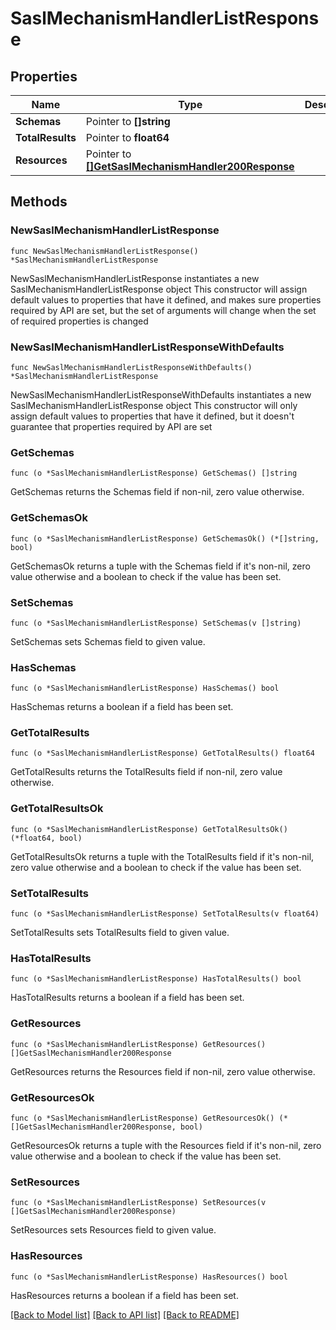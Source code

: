 # SaslMechanismHandlerListResponse

## Properties

Name | Type | Description | Notes
------------ | ------------- | ------------- | -------------
**Schemas** | Pointer to **[]string** |  | [optional] 
**TotalResults** | Pointer to **float64** |  | [optional] 
**Resources** | Pointer to [**[]GetSaslMechanismHandler200Response**](GetSaslMechanismHandler200Response.md) |  | [optional] 

## Methods

### NewSaslMechanismHandlerListResponse

`func NewSaslMechanismHandlerListResponse() *SaslMechanismHandlerListResponse`

NewSaslMechanismHandlerListResponse instantiates a new SaslMechanismHandlerListResponse object
This constructor will assign default values to properties that have it defined,
and makes sure properties required by API are set, but the set of arguments
will change when the set of required properties is changed

### NewSaslMechanismHandlerListResponseWithDefaults

`func NewSaslMechanismHandlerListResponseWithDefaults() *SaslMechanismHandlerListResponse`

NewSaslMechanismHandlerListResponseWithDefaults instantiates a new SaslMechanismHandlerListResponse object
This constructor will only assign default values to properties that have it defined,
but it doesn't guarantee that properties required by API are set

### GetSchemas

`func (o *SaslMechanismHandlerListResponse) GetSchemas() []string`

GetSchemas returns the Schemas field if non-nil, zero value otherwise.

### GetSchemasOk

`func (o *SaslMechanismHandlerListResponse) GetSchemasOk() (*[]string, bool)`

GetSchemasOk returns a tuple with the Schemas field if it's non-nil, zero value otherwise
and a boolean to check if the value has been set.

### SetSchemas

`func (o *SaslMechanismHandlerListResponse) SetSchemas(v []string)`

SetSchemas sets Schemas field to given value.

### HasSchemas

`func (o *SaslMechanismHandlerListResponse) HasSchemas() bool`

HasSchemas returns a boolean if a field has been set.

### GetTotalResults

`func (o *SaslMechanismHandlerListResponse) GetTotalResults() float64`

GetTotalResults returns the TotalResults field if non-nil, zero value otherwise.

### GetTotalResultsOk

`func (o *SaslMechanismHandlerListResponse) GetTotalResultsOk() (*float64, bool)`

GetTotalResultsOk returns a tuple with the TotalResults field if it's non-nil, zero value otherwise
and a boolean to check if the value has been set.

### SetTotalResults

`func (o *SaslMechanismHandlerListResponse) SetTotalResults(v float64)`

SetTotalResults sets TotalResults field to given value.

### HasTotalResults

`func (o *SaslMechanismHandlerListResponse) HasTotalResults() bool`

HasTotalResults returns a boolean if a field has been set.

### GetResources

`func (o *SaslMechanismHandlerListResponse) GetResources() []GetSaslMechanismHandler200Response`

GetResources returns the Resources field if non-nil, zero value otherwise.

### GetResourcesOk

`func (o *SaslMechanismHandlerListResponse) GetResourcesOk() (*[]GetSaslMechanismHandler200Response, bool)`

GetResourcesOk returns a tuple with the Resources field if it's non-nil, zero value otherwise
and a boolean to check if the value has been set.

### SetResources

`func (o *SaslMechanismHandlerListResponse) SetResources(v []GetSaslMechanismHandler200Response)`

SetResources sets Resources field to given value.

### HasResources

`func (o *SaslMechanismHandlerListResponse) HasResources() bool`

HasResources returns a boolean if a field has been set.


[[Back to Model list]](../README.md#documentation-for-models) [[Back to API list]](../README.md#documentation-for-api-endpoints) [[Back to README]](../README.md)


